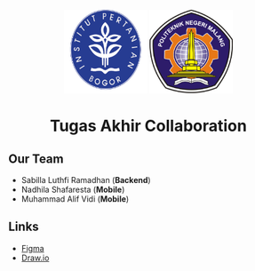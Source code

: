 <p align="center">
  <img src="https://github.com/Sobat-TA/.github/blob/main/ipb.png?raw=true" alt="ipb" width="150" height="150">
  <img src="https://github.com/Sobat-TA/.github/blob/main/polinema.png?raw=true" alt="polinema" width="150" height="150">
</p>

# <p align="center"> Tugas Akhir Collaboration </p>

## Our Team

-   Sabilla Luthfi Ramadhan (**Backend**)
-   Nadhila Shafaresta (**Mobile**)
-   Muhammad Alif Vidi (**Mobile**)

## Links

- [Figma](https://www.figma.com/design/aYxQ1ORdfscs8qpaXmrCQx/TA-SBS?node-id=28-4209&t=87NHsOjrSqzOpU8H-1)
- [Draw.io](https://drive.google.com/file/d/1AucNrp_L6meYJrD5xdevDaFkPnJWD-Dz/view?usp=sharing)
